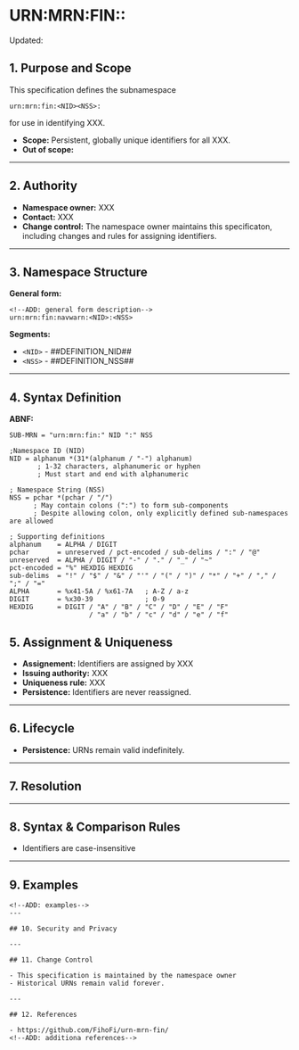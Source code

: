 # URN:MRN:FIN:<NID>:
<!--ADD: Date updated-->
Updated: <YYYY-MM-DD>

## 1. Purpose and Scope

<!--ADD: definitions of the namespace-->
This specification defines the subnamespace  
```
urn:mrn:fin:<NID><NSS>:
```
for use in identifying XXX.

- **Scope:** Persistent, globally unique identifiers for all XXX.  
- **Out of scope:** 

---

## 2. Authority
<!--ADD: owner and point of contact-->
- **Namespace owner:** XXX  
- **Contact:** XXX
- **Change control:** The namespace owner maintains this specificaton, including changes and rules for assigning identifiers.

---

## 3. Namespace Structure


**General form:**

```
<!--ADD: general form description-->
urn:mrn:fin:navwarn:<NID>:<NSS>
```

**Segments:**
<!--ADD: definition of the segments (components)-->

- `<NID>` - ##DEFINITION_NID##  
- `<NSS>` - ##DEFINITION_NSS##

---

## 4. Syntax Definition

<!--ADD: ABNF definition of the namespace-->

**ABNF:**
```
SUB-MRN = "urn:mrn:fin:" NID ":" NSS

;Namespace ID (NID)
NID = alphanum *(31*(alphanum / "-") alphanum)
       ; 1-32 characters, alphanumeric or hyphen
       ; Must start and end with alphanumeric

; Namespace String (NSS)
NSS = pchar *(pchar / "/")
      ; May contain colons (":") to form sub-components
      ; Despite allowing colon, only explicitly defined sub-namespaces are allowed 

; Supporting definitions
alphanum    = ALPHA / DIGIT
pchar       = unreserved / pct-encoded / sub-delims / ":" / "@"
unreserved  = ALPHA / DIGIT / "-" / "." / "_" / "~"
pct-encoded = "%" HEXDIG HEXDIG
sub-delims  = "!" / "$" / "&" / "'" / "(" / ")" / "*" / "+" / "," / ";" / "="
ALPHA       = %x41-5A / %x61-7A   ; A-Z / a-z
DIGIT       = %x30-39             ; 0-9
HEXDIG      = DIGIT / "A" / "B" / "C" / "D" / "E" / "F" 
                    / "a" / "b" / "c" / "d" / "e" / "f"
```

## 5. Assignment & Uniqueness

<!--ADD: data to replace XXX-->

- **Assignement:** Identifiers are assigned by XXX
- **Issuing authority:**  XXX 
- **Uniqueness rule:** XXX  
- **Persistence:** Identifiers are never reassigned.

---

## 6. Lifecycle

- **Persistence:** URNs remain valid indefinitely.
---

## 7. Resolution
<!--ADD: resolution data-->
---

## 8. Syntax & Comparison Rules

- Identifiers are case-insensitive
---

## 9. Examples

```
<!--ADD: examples-->
---

## 10. Security and Privacy

---

## 11. Change Control

- This specification is maintained by the namespace owner 
- Historical URNs remain valid forever.

---

## 12. References

- https://github.com/FihoFi/urn-mrn-fin/
<!--ADD: additiona references-->
